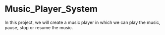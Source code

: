 # Music_Player_System
In this project, we will create a music player in which we can play the music, pause, stop or resume the music.
